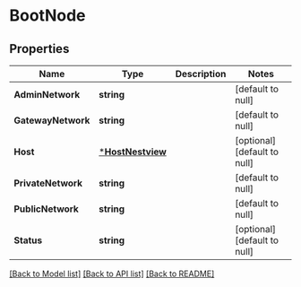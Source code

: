 # BootNode

## Properties
Name | Type | Description | Notes
------------ | ------------- | ------------- | -------------
**AdminNetwork** | **string** |  | [default to null]
**GatewayNetwork** | **string** |  | [default to null]
**Host** | [***HostNestview**](Host_Nestview.md) |  | [optional] [default to null]
**PrivateNetwork** | **string** |  | [default to null]
**PublicNetwork** | **string** |  | [default to null]
**Status** | **string** |  | [optional] [default to null]

[[Back to Model list]](../README.md#documentation-for-models) [[Back to API list]](../README.md#documentation-for-api-endpoints) [[Back to README]](../README.md)


